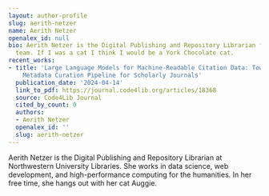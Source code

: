 ```yaml
---
layout: author-profile
slug: aerith-netzer
name: Aerith Netzer
openalex_id: null
bio: Aerith Netzer is the Digital Publishing and Repository Librarian for the research
  team. If I was a cat I think I would be a York Chocolate cat.
recent_works:
- title: 'Large Language Models for Machine-Readable Citation Data: Towards an Automated
    Metadata Curation Pipeline for Scholarly Journals'
  publication_date: '2024-04-14'
  link_to_pdf: https://journal.code4lib.org/articles/18368
  source: Code4Lib Journal
  cited_by_count: 0
  authors:
  - Aerith Netzer
  openalex_id: ''
  slug: aerith-netzer
---
```


Aerith Netzer is the Digital Publishing and Repository Librarian at Northwestern University Libraries. She works in data science, web development, and high-performance computing for the humanities. In her free time, she hangs out with her cat Auggie.
